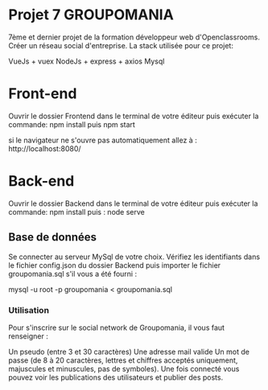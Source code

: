 # Projet 7 GROUPOMANIA

7ème et dernier projet de la formation développeur web d'Openclassrooms. Créer un réseau social d'entreprise. La stack utilisée pour ce projet:

VueJs + vuex
NodeJs + express + axios
Mysql

# Front-end

Ouvrir le dossier Frontend dans le terminal de votre éditeur puis exécuter la commande: npm install
puis npm start

si le navigateur ne s'ouvre pas automatiquement allez à : http://localhost:8080/

# Back-end

Ouvrir le dossier Backend dans le terminal de votre éditeur puis exécuter la commande: npm install
puis : node serve

## Base de données

Se connecter au serveur MySql de votre choix. Vérifiez les identifiants dans le fichier config.json du dossier Backend puis importer le fichier groupomania.sql s'il vous a été fourni :

mysql -u root -p groupomania < groupomania.sql

### Utilisation

Pour s'inscrire sur le social network de Groupomania, il vous faut renseigner :

Un pseudo (entre 3 et 30 caractères)
Une adresse mail valide
Un mot de passe (de 8 à 20 caractères, lettres et chiffres acceptés uniquement, majuscules et minuscules, pas de symboles).
Une fois connecté vous pouvez voir les publications des utilisateurs et publier des posts.
